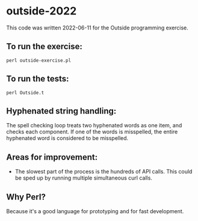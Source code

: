 # outside-2022

This code was written 2022-06-11 for the Outside programming exercise.

## To run the exercise: 
`perl outside-exercise.pl`

## To run the tests: 
`perl Outside.t`

## Hyphenated string handling:
The spell checking loop treats two hyphenated words as one item, and checks each component.  If one of the words is misspelled, the entire hyphenated word is considered to be misspelled.

## Areas for improvement:
- The slowest part of the process is the hundreds of API calls.  This could be sped up by running multiple simultaneous curl calls.

## Why Perl?  
Because it's a good language for prototyping and for fast development.
